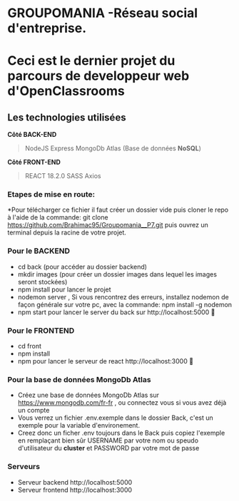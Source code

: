 # GROUPOMANIA -Réseau social d'entreprise.

# Ceci est le dernier projet du parcours de developpeur web d'OpenClassrooms

## Les technologies utilisées

**Côté BACK-END**

> NodeJS
> Express
> MongoDb Atlas (Base de données **NoSQL**)

**Côté FRONT-END**

> REACT 18.2.0
> SASS 
> Axios

### Etapes de mise en route:

*Pour télécharger ce fichier il faut créer un dossier vide puis cloner le repo à l'aide de la commande:
git clone https://github.com/Brahimac95/Groupomania__P7.git puis ouvrez un terminal depuis la racine de votre
projet.

### Pour le BACKEND

- cd back (pour accéder au dossier backend)
- mkdir images (pour créer un dossier images dans lequel les images seront stockées)
- npm install pour lancer le projet
- nodemon server , Si vous rencontrez des erreurs, installez nodemon de façon générale sur votre pc, avec la commande: npm install -g nodemon
- npm start pour lancer le server du back  sur http://localhost:5000 🚀

### Pour le FRONTEND

- cd front
- npm install
- npm pour lancer le serveur de react http://localhost:3000 🚀

### Pour la base de données MongoDb Atlas

- Créez une base de données MongoDb Atlas sur https://www.mongodb.com/fr-fr , ou connectez vous si vous avez déjà un compte
- Vous verrez un fichier .env.exemple dans le dossier Back, c'est un exemple pour la variable d'environement.
- Creez donc un ficher .env toujours dans le Back puis copiez l'exemple en remplaçant bien sûr USERNAME par votre nom ou speudo d'utilisateur du **cluster** et PASSWORD par votre mot de passe

### Serveurs

- Serveur backend http://localhost:5000
- Serveur frontend http://localhost:3000

